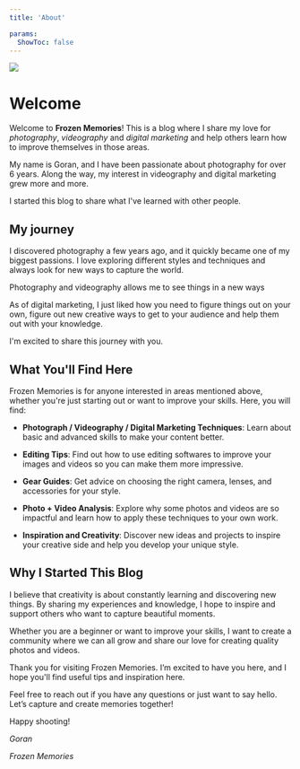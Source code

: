 ```yaml
---
title: 'About'

params:
  ShowToc: false
---
```


![](/about.jpg)

# Welcome

Welcome to **Frozen Memories**! This is a blog where I share my love for *photography*, *videography* and *digital marketing* and help others learn how to improve themselves in those areas. 

My name is Goran, and I have been passionate about photography for over 6 years. Along the way, my interest in videography and digital marketing grew more and more.

I started this blog to share what I've learned with other people.

## My journey

I discovered photography a few years ago, and it quickly became one of my biggest passions. I love exploring different styles and techniques and always look for new ways to capture the world. 

Photography and videography allows me to see things in a new ways 

As of digital marketing, I just liked how you need to figure things out on your own, figure out new creative ways to get to your audience and help them out with your knowledge. 

I'm excited to share this journey with you.

## What You'll Find Here

Frozen Memories is for anyone interested in areas mentioned above, whether you're just starting out or want to improve your skills. Here, you will find:

- **Photograph / Videography / Digital Marketing Techniques**: Learn about basic and advanced  skills to make your content better.

- **Editing Tips**: Find out how to use editing softwares to improve your images and videos  so you can make them more impressive.

- **Gear Guides**: Get advice on choosing the right camera, lenses, and accessories for your style.

- **Photo + Video Analysis**: Explore why some photos and videos are so impactful and learn how to apply these techniques to your own work.

- **Inspiration and Creativity**: Discover new ideas and projects to inspire your creative side and help you develop your unique style.

## Why I Started This Blog

I believe that creativity is about constantly learning and discovering new things. By sharing my experiences and knowledge, I hope to inspire and support others who want to capture beautiful moments. 

Whether you are a beginner or want to improve your skills, I want to create a community where we can all grow and share our love for creating quality photos and videos.

Thank you for visiting Frozen Memories. I’m excited to have you here, and I hope you'll find useful tips and inspiration here. 

Feel free to reach out if you have any questions or just want to say hello. Let’s capture and create memories together!

Happy shooting!

*Goran*

*Frozen Memories*